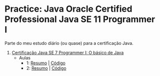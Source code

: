 # Practice: Java Oracle Certified Professional Java SE 11 Programmer I
Parte do meu estudo diário (ou quase) para a certificação Java.

1. [Certificação Java SE 7 Programmer I: O básico de Java](https://cursos.alura.com.br/course/certificacao-java-basico)
   - Aulas
     - 1: [Resumo](https://github.com/hopesoh/practice-java-ocp11/blob/master/java-degree-java-certification/course-1/section-1/section-1.md) | [Código](https://github.com/hopesoh/practice-java-ocp11/tree/master/java-degree-java-certification/course-1/section-1)
     - 2: [Resumo](https://github.com/hopesoh/practice-java-ocp11/blob/master/java-degree-java-certification/course-1/section-1/section-2.md) | [Código](https://github.com/hopesoh/practice-java-ocp11/tree/master/java-degree-java-certification/course-1/section-2)